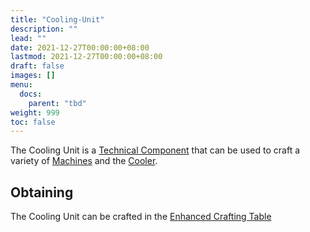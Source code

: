 ```yaml
---
title: "Cooling-Unit"
description: ""
lead: ""
date: 2021-12-27T00:00:00+08:00
lastmod: 2021-12-27T00:00:00+08:00
draft: false
images: []
menu: 
  docs:
    parent: "tbd"
weight: 999
toc: false
---
```


The Cooling Unit is a [Technical Component](/docs/slimefun/technical-components) that can be used to craft a variety of [Machines](/docs/slimefun/electric-machines) and the [Cooler](/docs/slimefun/cooler).

## Obtaining

The Cooling Unit can be crafted in the [Enhanced Crafting Table](/docs/slimefun/enhanced-crafting-table)
